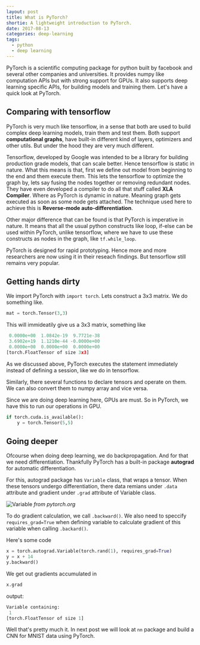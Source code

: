 ```yaml
---
layout: post
title: What is PyTorch?
shortie: A lightweight introduction to PyTorch.
date: 2017-08-13
categories: deep-learning
tags:
  - python
  - deep learning
---
```


PyTorch is a scientific computing package for python built by facebook and several other companies and universities. It provides numpy like computation APIs but with strong support
for GPUs. It also supports deep learning specific APIs, for building models and training them. Let's have a quick look at PyTorch.

## Comparing with tensorflow
PyTorch is very much like tensorflow, in a sense that both are used to build complex deep learning models, train them and test them. Both support **computational graphs**, have built-in different kind of layers, optimizers and other utils. But under the hood they are very much different.

Tensorflow, developed by Google was intended to be a library for building production grade models, that can scale better. Hence tensorflow is static in nature. What this means is that, first we define out model from beginning to the end and them execute them. This lets the tensorflow to optimize the graph by, lets say fusing the nodes together or removing redundant nodes. They have even developed a compiler to do all that stuff called **XLA Compiler**. Where as PyTorch is dynamic in nature. Meaning graph gets executed as soon as some node gets attached. The technique used here to achieve this is **Reverse-mode auto-differentiation**. 

Other major difference that can be found is that PyTorch is imperative in nature. It means that all the usual python constructs like loop, if-else can be used within PyTorch, unlike tensorflow, where we have to use these constructs as nodes in the graph, like `tf.while_loop`. 

PyTorch is designed for rapid prototyping. Hence more and more researchers are now using it in their reseach findings. But tensorflow still remains very popular.

## Getting hands dirty
We import PyTorch with `import torch`. Lets construct a 3x3 matrix. We do something like.
```python
mat = torch.Tensor(3,3)
```
This will immideatily give us a 3x3 matrix, something like
```python
 0.0000e+00  1.0842e-19  9.7721e-38
 3.6902e+19  1.1210e-44 -0.0000e+00
 0.0000e+00  0.0000e+00  0.0000e+00
[torch.FloatTensor of size 3x3]
```

As we discussed above, PyTorch executes the statement immediately instead of defining a session, like we do in tensorflow.

Similarly, there several functions to declare tensors and operate on them. We can also convert them to numpy array and vice versa.

Since we are doing deep learning here, GPUs are must. So in PyTorch, we have this to run our operations in GPU.
```python
if torch.cuda.is_available():
    y = torch.Tensor(5,5)
```

## Going deeper
Ofcourse when doing deep learning, we do backpropagation. And for that we need differentiation. Thankfully PyTorch has a built-in package **autograd** for automatic differentiation. 

For this, autograd package has `Variable` class, that wraps a tensor. When these tensors undergo differentiation, there data remians under `.data` attribute and gradient under `.grad` attribute of Variable class. 

![Variable]({{site.url}}/assets/Variable.png)
*from pytorch.org*

To do gradient calculation, we call `.backward()`. We also need to speccify `requires_grad=True` when defining variable to calculate gradient of this variable when calling `.backard()`. 

Here's some code
```python
x = torch.autograd.Variable(torch.rand(1), requires_grad=True)
y = x + 14
y.backward()
```

We get out gradients accumulated in 
```python
x.grad
```
output:
```python
Variable containing:
 1
[torch.FloatTensor of size 1]
```

Well that's pretty much it. In next post we will look at `nn` package and build a CNN for MNIST data using PyTorch.
